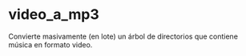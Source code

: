 # video_a_mp3
Convierte masivamente (en lote) un árbol de directorios que contiene música en formato video. 
